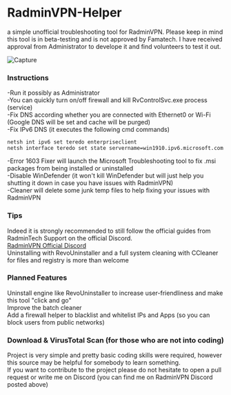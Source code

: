 # RadminVPN-Helper
a simple unofficial troubleshooting tool for RadminVPN. Please keep in mind this tool is in beta-testing and is not approved by Famatech. I have received approval from Administrator to develope it and find volunteers to test it out.

![Capture](https://user-images.githubusercontent.com/85739956/127749270-43f70628-4eb1-406c-b042-a58092f68788.PNG)

### Instructions
-Run it possibly as Administrator <br/>
-You can quickly turn on/off firewall and kill RvControlSvc.exe process (service) <br/>
-Fix DNS according whether you are connected with Ethernet0 or Wi-Fi (Google DNS will be set and cache will be purged) <br/>
-Fix IPv6 DNS (it executes the following cmd commands) <br/>

```batch
netsh int ipv6 set teredo enterpriseclient
netsh interface teredo set state servername=win1910.ipv6.microsoft.com
```

-Error 1603 Fixer will launch the Microsoft Troubleshooting tool to fix .msi packages from being installed or uninstalled <br/>
-Disable WinDefender (it won't kill WinDefender but will just help you shutting it down in case you have issues with RadminVPN) <br/>
-Cleaner will delete some junk temp files to help fixing your issues with RadminVPN <br/>

### Tips
Indeed it is strongly recommended to still follow the official guides from RadminTech Support on the official Discord. <br/>
<a href="https://discord.gg/BHsfTuXxMn" target="_blank">RadminVPN Official Discord</a> <br/>
Uninstalling with RevoUninstaller and a full system cleaning with CCleaner for files and registry is more than welcome <br/>

### Planned Features
Uninstall engine like RevoUninstaller to increase user-friendliness and make this tool "click and go" <br/>
Improve the batch cleaner <br/>
Add a firewall helper to blacklist and whitelist IPs and Apps (so you can block users from public networks) <br/>

### Download & VirusTotal Scan (for those who are not into coding)



Project is very simple and pretty basic coding skills were required, however this source may be helpful for somebody to learn something. <br/>
If you want to contribute to the project please do not hesitate to open a pull request or write me on Discord (you can find me on RadminVPN Discord posted above)
